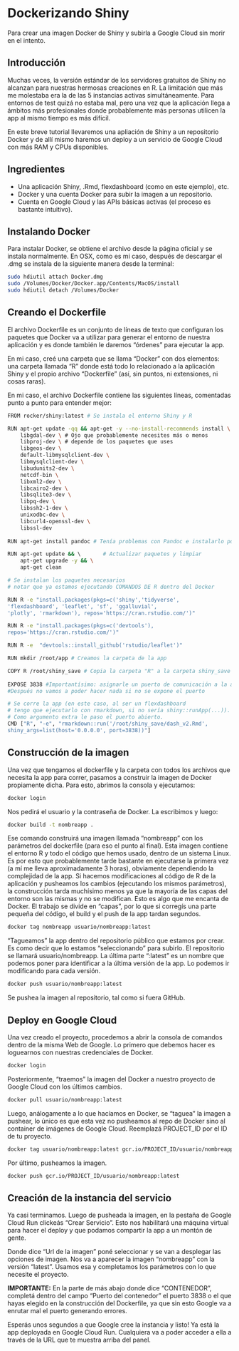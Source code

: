 

Dockerizando Shiny
================

Para crear una imagen Docker de Shiny y subirla a Google Cloud sin morir en el intento.

## Introducción

Muchas veces, la versión estándar de los servidores gratuitos de Shiny
no alcanzan para nuestras hermosas creaciones en R. La limitación que
más me molestaba era la de las 5 instancias activas simultáneamente.
Para entornos de test quizá no estaba mal, pero una vez que la
aplicación llega a ámbitos más profesionales donde probablemente más
personas utilicen la app al mismo tiempo es más difícil.

En este breve tutorial llevaremos una apliación de Shiny a un
repositorio Docker y de allí mismo haremos un deploy a un servicio de
Google Cloud con más RAM y CPUs disponibles.

## Ingredientes

-   Una aplicación Shiny, .Rmd, flexdashboard (como en este ejemplo),
    etc.
-   Docker y una cuenta Docker para subir la imagen a un repositorio.
-   Cuenta en Google Cloud y las APIs básicas activas (el proceso es
    bastante intuitivo).

## Instalando Docker

Para instalar Docker, se obtiene el archivo desde la página oficial y se
instala normalmente. En OSX, como es mi caso, después de descargar el
.dmg se instala de la siguiente manera desde la terminal:

``` bash
sudo hdiutil attach Docker.dmg
sudo /Volumes/Docker/Docker.app/Contents/MacOS/install
sudo hdiutil detach /Volumes/Docker
```

## Creando el Dockerfile

El archivo Dockerfile es un conjunto de líneas de texto que configuran
los paquetes que Docker va a utilizar para generar el entorno de nuestra
aplicación y es donde también le daremos “órdenes” para ejecutar la app.

En mi caso, creé una carpeta que se llama “Docker” con dos elementos:
una carpeta llamada “R” donde está todo lo relacionado a la aplicación
Shiny y el propio archivo “Dockerfile” (así, sin puntos, ni extensiones,
ni cosas raras).

En mi caso, el archivo Dockerfile contiene las siguientes líneas,
comentadas punto a punto para entender mejor:

``` bash
FROM rocker/shiny:latest # Se instala el entorno Shiny y R

RUN apt-get update -qq && apt-get -y --no-install-recommends install \ # Se instalan librerías necesarias 
    libgdal-dev \ # Ojo que probablemente necesites más o menos
    libproj-dev \ # depende de los paquetes que uses
    libgeos-dev \
    default-libmysqlclient-dev \
    libmysqlclient-dev \
    libudunits2-dev \
    netcdf-bin \
    libxml2-dev \
    libcairo2-dev \
    libsqlite3-dev \
    libpq-dev \
    libssh2-1-dev \
    unixodbc-dev \
    libcurl4-openssl-dev \
    libssl-dev
    
RUN apt-get install pandoc # Tenía problemas con Pandoc e instalarlo por separado lo solucionó

RUN apt-get update && \       # Actualizar paquetes y limpiar
    apt-get upgrade -y && \
    apt-get clean

# Se instalan los paquetes necesarios
# notar que ya estamos ejecutando COMANDOS DE R dentro del Docker

RUN R -e "install.packages(pkgs=c('shiny','tidyverse',
'flexdashboard', 'leaflet', 'sf', 'ggalluvial', 
'plotly', 'rmarkdown'), repos='https://cran.rstudio.com/')" 

RUN R -e "install.packages(pkgs=c('devtools'), 
repos='https://cran.rstudio.com/')" 

RUN R -e  "devtools::install_github('rstudio/leaflet')"

RUN mkdir /root/app # Creamos la carpeta de la app

COPY R /root/shiny_save # Copia la carpeta "R" a la carpeta shiny_save
 
EXPOSE 3838 #Importantísimo: asignarle un puerto de comunicación a la app.
#Después no vamos a poder hacer nada si no se expone el puerto

# Se corre la app (en este caso, al ser un flexdashboard 
# tengo que ejecutarlo con rmarkdown, si no sería shiny::runApp(...)). 
# Como argumento extra le paso el puerto abierto.
CMD ["R", "-e", "rmarkdown::run('/root/shiny_save/dash_v2.Rmd', 
shiny_args=list(host='0.0.0.0', port=3838))"] 
```

## Construcción de la imagen

Una vez que tengamos el dockerfile y la carpeta con todos los archivos
que necesita la app para correr, pasamos a construir la imagen de Docker
propiamente dicha. Para esto, abrimos la consola y ejecutamos:

``` bash
docker login
```

Nos pedirá el usuario y la contraseña de Docker. La escribimos y luego:

``` bash
docker build -t nombreapp .
```

Ese comando construirá una imagen llamada “nombreapp” con los parámetros
del dockerfile (para eso el punto al final). Esta imagen contiene el
entorno R y todo el código que hemos usado, dentro de un sistema
Linux.  
Es por esto que probablemente tarde bastante en ejecutarse la primera
vez (a mí me lleva aproximadamente 3 horas), obviamente dependiendo la
complejidad de la app. Si hacemos modificaciones al código de R de la
aplicación y pusheamos los cambios (ejecutando los mismos parámetros),
la construcción tarda muchísimo menos ya que la mayoría de las capas del
entorno son las mismas y no se modifican. Esto es algo que me encanta de
Docker. El trabajo se divide en “capas”, por lo que si corregís una
parte pequeña del código, el build y el push de la app tardan segundos.

``` bash
docker tag nombreapp usuario/nombreapp:latest
```

“Tagueamos” la app dentro del repositorio público que estamos por crear.
Es como decir que lo estamos “seleccionando” para subirlo. El
repositorio se llamará usuario/nombreapp. La última parte “:latest” es
un nombre que podemos poner para identificar a la última versión de la
app. Lo podemos ir modificando para cada versión.

``` bash
docker push usuario/nombreapp:latest
```

Se pushea la imagen al repositorio, tal como si fuera GitHub.

## Deploy en Google Cloud

Una vez creado el proyecto, procedemos a abrir la consola de comandos
dentro de la misma Web de Google. Lo primero que debemos hacer es
loguearnos con nuestras credenciales de Docker.

``` bash
docker login
```

Posteriormente, “traemos” la imagen del Docker a nuestro proyecto de
Google Cloud con los últimos cambios.

``` bash
docker pull usuario/nombreapp:latest
```

Luego, análogamente a lo que hacíamos en Docker, se “taguea” la imagen a
pushear, lo único es que esta vez no pusheamos al repo de Docker sino al
container de imágenes de Google Cloud. Reemplazá PROJECT_ID por el ID de
tu proyecto.

``` bash
docker tag usuario/nombreapp:latest gcr.io/PROJECT_ID/usuario/nombreapp:latest
```

Por último, pusheamos la imagen.

``` bash
docker push gcr.io/PROJECT_ID/usuario/nombreapp:latest
```

## Creación de la instancia del servicio

Ya casi terminamos. Luego de pusheada la imagen, en la pestaña de Google
Cloud Run clickeás “Crear Servicio”. Esto nos habilitará una máquina
virtual para hacer el deploy y que podamos compartir la app a un montón
de gente.

Donde dice “Url de la imagen” poné seleccionar y se van a desplegar las
opciones de imagen. Nos va a aparecer la imagen “nombreapp” con la
versión “latest”. Usamos esa y completamos los parámetros con lo que
necesite el proyecto.

**IMPORTANTE:** En la parte de más abajo donde dice “CONTENEDOR”,
completá dentro del campo “Puerto del contenedor” el puerto 3838 o el
que hayas elegido en la construcción del Dockerfile, ya que sin esto
Google va a enrutar mal el puerto generando errores.

Esperás unos segundos a que Google cree la instancia y listo! Ya está la
app deployada en Google Cloud Run. Cualquiera va a poder acceder a ella
a través de la URL que te muestra arriba del panel.
